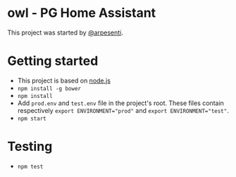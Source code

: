 # owl - PG Home Assistant

This project was started by [@arpesenti](https://github.com/arpesenti/).

# Getting started

* This project is based on [node.js](https://nodejs.org)
* `npm install -g bower`
* `npm install`
* Add `prod.env` and `test.env` file in the project's root.
  These files contain respectively `export ENVIRONMENT="prod"` and `export ENVIRONMENT="test"`.
* `npm start`


# Testing

* `npm test`
